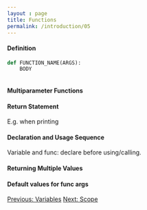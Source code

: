 ```yaml
---
layout : page
title: Functions
permalink: /introduction/05
---
```


#### Definition

```python
def FUNCTION_NAME(ARGS):
    BODY
```

<div class="language-python highlighter-rouge">
<pre class="highlight"><script type="py-editor" worker>
def greeter(name):
  print(f"Hello {name}!")

# try: replace "World" with your name (as a str)
greeter('World')
</script></pre></div>

#### Multiparameter Functions

#### Return Statement

E.g. when printing

#### Declaration and Usage Sequence

Variable and func: declare before using/calling.

#### Returning Multiple Values

#### Default values for func args

<div class="prevnextlinks">
    <a id="previous" href="04">Previous: Variables</a>
    <a id="next" href="06">Next: Scope</a>
</div>
<script src="{{ '/assets/js/navigation.js' | relative_url }}" defer></script>
